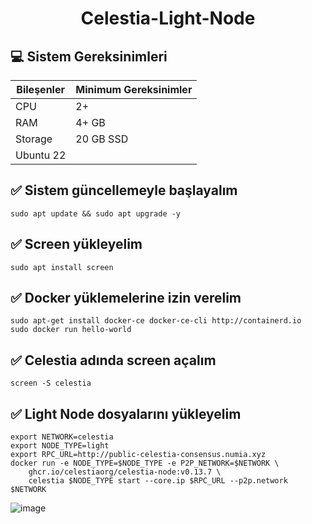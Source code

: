 <h1 align="center"> Celestia-Light-Node </h1>


## 💻 Sistem Gereksinimleri

| Bileşenler | Minimum Gereksinimler | 
| ------------ | ------------ |
| CPU |	2+|
| RAM	| 4+ GB |
| Storage	| 20 GB SSD |
| Ubuntu 22 |

 ## ✅ Sistem güncellemeyle başlayalım
```shell
sudo apt update && sudo apt upgrade -y
```

 ## ✅ Screen yükleyelim
```shell
sudo apt install screen
```

 ## ✅ Docker yüklemelerine izin verelim
```shell
sudo apt-get install docker-ce docker-ce-cli http://containerd.io
sudo docker run hello-world
```

 ## ✅ Celestia adında screen açalım
```shell
screen -S celestia
```

 ## ✅ Light Node dosyalarını yükleyelim
```shell
export NETWORK=celestia
export NODE_TYPE=light
export RPC_URL=http://public-celestia-consensus.numia.xyz
docker run -e NODE_TYPE=$NODE_TYPE -e P2P_NETWORK=$NETWORK \
    ghcr.io/celestiaorg/celestia-node:v0.13.7 \
    celestia $NODE_TYPE start --core.ip $RPC_URL --p2p.network $NETWORK
 ```

![image](https://github.com/user-attachments/assets/e576775d-87be-49f6-a050-e081486157f7)


 
